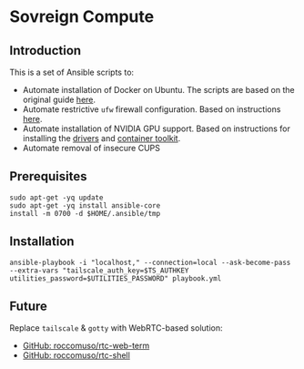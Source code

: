 # Sovreign Compute

## Introduction

This is a set of Ansible scripts to:

- Automate installation of Docker on Ubuntu. The scripts are based on the original guide [here](https://docs.docker.com/engine/install/ubuntu/).
- Automate restrictive `ufw` firewall configuration. Based on instructions [here](https://www.digitalocean.com/community/tutorials/how-to-setup-a-firewall-with-ufw-on-an-ubuntu-and-debian-cloud-server).
- Automate installation of NVIDIA GPU support. Based on instructions for installing the [drivers](https://docs.nvidia.com/datacenter/tesla/driver-installation-guide/index.html#ubuntu-installation) and [container  toolkit](https://docs.nvidia.com/datacenter/cloud-native/container-toolkit/latest/install-guide.html#installing-with-apt).
- Automate removal of insecure CUPS

## Prerequisites

```shell
sudo apt-get -yq update
sudo apt-get -yq install ansible-core
install -m 0700 -d $HOME/.ansible/tmp
```

## Installation

```shell
ansible-playbook -i "localhost," --connection=local --ask-become-pass --extra-vars "tailscale_auth_key=$TS_AUTHKEY utilities_password=$UTILITIES_PASSWORD" playbook.yml
```

## Future

Replace `tailscale` & `gotty` with WebRTC-based solution:

- [GitHub: roccomuso/rtc-web-term](https://github.com/roccomuso/rtc-web-term)
- [GitHub: roccomuso/rtc-shell](https://github.com/roccomuso/rtc-shell)